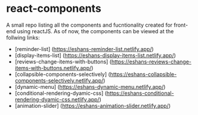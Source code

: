 # react-components
A small repo listing all the components and fucntionality created for front-end using reactJS.
As of now, the components can be viewed at the follwing links:

* [reminder-list] (https://eshans-reminder-list.netlify.app/)
* [display-items-list] (https://eshans-display-items-list.netlify.app/)
* [reviews-change-items-with-buttons] (https://eshans-reviews-change-items-with-buttons.netlify.app/)
* [collapsible-components-selectively] (https://eshans-collapsible-components-selectively.netlify.app/)
* [dynamic-menu] (https://eshans-dynamic-menu.netlify.app/)
* [conditional-rendering-dyamic-css] (https://eshans-conditional-rendering-dyamic-css.netlify.app/)
* [animation-slider] (https://eshans-animation-slider.netlify.app/)
